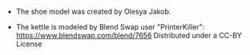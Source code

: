 - The shoe model was created by Olesya Jakob.

- The kettle is modeled by Blend Swap user "PrinterKiller":
    https://www.blendswap.com/blend/7656
    Distributed under a CC-BY License